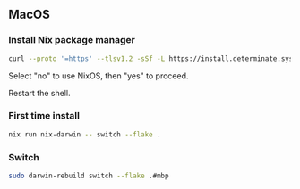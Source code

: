 ## MacOS

### Install Nix package manager

```sh
curl --proto '=https' --tlsv1.2 -sSf -L https://install.determinate.systems/nix | sh -s -- install
```

Select "no" to use NixOS, then "yes" to proceed.

Restart the shell.

### First time install

```sh
nix run nix-darwin -- switch --flake .
```

### Switch

```sh
sudo darwin-rebuild switch --flake .#mbp
```
